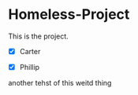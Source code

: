 # Homeless-Project

This is the project.

- [x] Carter

- [x] Phillip

another tehst of this weitd thing